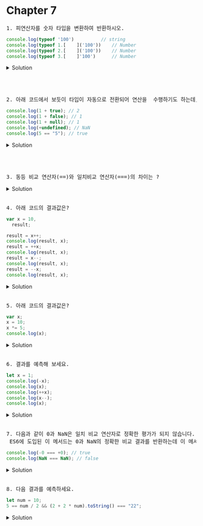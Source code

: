 # Chapter 7

<pre>1. 피연산자를 숫자 타입을 변환하여 반환하시오.</pre>

```js
console.log(typeof '100')          // string
console.log(typeof 1.[    ]('100'))    // Number
console.log(typeof 2.[    ]('100'))    // Number
console.log(typeof 3.[    ]'100')      // Number
```

   <details>
      <summary>Solution</summary>
        <strong>1.Number</strong><br>
        <strong>2.parseInt</strong><br>
        <strong>3.+</strong>
   </details>

<br>
<br>
<br>

<pre>2. 아래 코드에서 보듯이 타입이 자동으로 전환되어 연산을  수행하기도 하는데, 이것을 [          ] 또는 [          ]라고 한다. </pre>

```js
console.log(1 + true); // 2
console.log(1 + false); // 1
console.log(1 + null); // 1
console.log(+undefined); // NaN
console.log(5 == "5"); // true
```

   <details>
      <summary>Solution</summary>
        <strong>암묵적 타입 변환(implicit coercion), 타입 강제 변환(type coercion)</strong>
   </details>

<br>
<br>
<br>

<pre>3. 동등 비교 연산자(==)와 일치비교 연산자(===)의 차이는 ?</pre>

   <details>
      <summary>Solution</summary>
        <strong>동등 비교 연산자는 비교할때 먼저 암묵적 타입 변환을 통해 타입을 일치시키고 값을 비교한다.<br>하지만 일치 비교 연산자는 암묵적 타입 변환을 하지않고 비교를 한다. </strong>
   </details> 
<br>
<pre>4. 아래 코드의 결과값은? </pre>

```js
var x = 10,
  result;

result = x++;
console.log(result, x);
result = ++x;
console.log(result, x);
result = x--;
console.log(result, x);
result = --x;
console.log(result, x);
```

   <details>
      <summary>Solution</summary>
        <strong>1. 10, 11 선할당 후증가 <br>
        2. 12, 12 선증가 후할당 <br>
        3. 12, 11 선할당 후감소 <br>
        4. 10, 10 선감소 후할당 </strong>
   </details> 
   <br>
<pre>5. 아래 코드의 결과값은? </pre>

```js
var x;
x = 10;
x *= 5;
console.log(x);
```

   <details>
      <summary>Solution</summary>
        <strong> x = 50  &nbsp//&nbsp x = x * 5 </strong>
   </details> 
   <br>

<pre>6. 결과를 예측해 보세요.</pre>

```js
let x = 1;
console.log(-x);
console.log(x);
console.log(++x);
console.log(x--);
console.log(x);
```

<details>
   <summary>Solution</summary>
      <strong>-1, 1, 2, 2, 1</strong>
      <pre>[해설]<br/> - 단항 산술 연산자 -은 양수를 음수로, 음수를 양수로 반전한 값을 반환합니다. 또한 부수효과가 없으므로 x의 값은 변환하지 않습니다. <br/> - 전위 증가 함수 ++은 먼저 피연산자의 값을 증가 시킨 후, 다른 연산을 수행합니다. <br/> - 후위 감소 연산자 --은 먼저 다은 연산을 수행한 후, 피연산자의 값을 감소 시킴니다.</pre>

</details>

<br>
<pre>7. 다음과 같이 0과 NaN은 일치 비교 연산자로 정확한 평가가 되지 않습니다.<br> ES6에 도입된 이 메서드는 0과 NaN의 정확한 비교 결과를 반환하는데 이 메서드는 무엇일까요.</pre>

```js
console.log(-0 === +0); // true
console.log(NaN === NaN); // false
```

<details>
   <summary>Solution</summary>
      <strong>Object.is</strong>
      <pre>[해설]<br/> Object.is(-0,+0), Object.is(NaN, NaN) 각각 false, true를 반환합니다.</pre>
</details>

<br>

<pre>8. 다음 결과를 예측하세요.</pre>

```js
let num = 10;
5 == num / 2 && (2 + 2 * num).toString() === "22";
```

<details>
   <summary>Solution</summary>
      <strong>true</strong>
      <pre>[해설]<br/>1. 5 == num / 2 && (2 + 2 * num).toString() === "22";
2. 5 == num / 2 && (22).toString() === "22";
3. 5 == num / 2 && "22" === "22";
4. 5 == 5 && "22" === "22";
5. true && "22" === "22";
6. true && true;
7. true;</pre>
</details>

<br>
